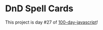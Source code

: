 # DnD Spell Cards
This project is day #27 of <a href="https://github.com/grigoryan-m/100-day-javascript">100-day-javascript</a>!